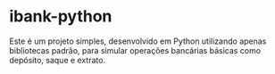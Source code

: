 # ibank-python
Este é um projeto simples, desenvolvido em Python utilizando apenas bibliotecas padrão, para simular operações bancárias básicas como depósito, saque e extrato.
